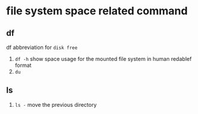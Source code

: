 # file system space related command
## df
df abbreviation for `disk free`
1. `df -h` show space usage for the mounted file system in human redablef format
2. `du`

## ls 
1. `ls -` move the previous directory
